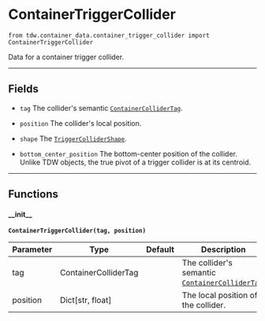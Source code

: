 # ContainerTriggerCollider

`from tdw.container_data.container_trigger_collider import ContainerTriggerCollider`

Data for a container trigger collider.

***

## Fields

- `tag` The collider's semantic [`ContainerColliderTag`](container_collider_tag.md).

- `position` The collider's local position.

- `shape` The [`TriggerColliderShape`](../collision_data/trigger_collider_shape.md).

- `bottom_center_position` The bottom-center position of the collider. Unlike TDW objects, the true pivot of a trigger collider is at its centroid.

***

## Functions

#### \_\_init\_\_

**`ContainerTriggerCollider(tag, position)`**

| Parameter | Type | Default | Description |
| --- | --- | --- | --- |
| tag |  ContainerColliderTag |  | The collider's semantic [`ContainerColliderTag`](container_collider_tag.md). |
| position |  Dict[str, float] |  | The local position of the collider. |

